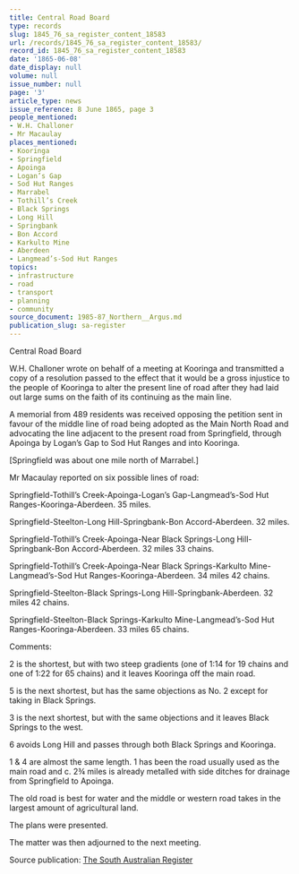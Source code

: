 ```yaml
---
title: Central Road Board
type: records
slug: 1845_76_sa_register_content_18583
url: /records/1845_76_sa_register_content_18583/
record_id: 1845_76_sa_register_content_18583
date: '1865-06-08'
date_display: null
volume: null
issue_number: null
page: '3'
article_type: news
issue_reference: 8 June 1865, page 3
people_mentioned:
- W.H. Challoner
- Mr Macaulay
places_mentioned:
- Kooringa
- Springfield
- Apoinga
- Logan’s Gap
- Sod Hut Ranges
- Marrabel
- Tothill’s Creek
- Black Springs
- Long Hill
- Springbank
- Bon Accord
- Karkulto Mine
- Aberdeen
- Langmead’s-Sod Hut Ranges
topics:
- infrastructure
- road
- transport
- planning
- community
source_document: 1985-87_Northern__Argus.md
publication_slug: sa-register
---
```


Central Road Board

W.H. Challoner wrote on behalf of a meeting at Kooringa and transmitted a copy of a resolution passed to the effect that it would be a gross injustice to the people of Kooringa to alter the present line of road after they had laid out large sums on the faith of its continuing as the main line.

A memorial from 489 residents was received opposing the petition sent in favour of the middle line of road being adopted as the Main North Road and advocating the line adjacent to the present road from Springfield, through Apoinga by Logan’s Gap to Sod Hut Ranges and into Kooringa.

[Springfield was about one mile north of Marrabel.]

Mr Macaulay reported on six possible lines of road:

Springfield-Tothill’s Creek-Apoinga-Logan’s Gap-Langmead’s-Sod Hut Ranges-Kooringa-Aberdeen.  35 miles.

Springfield-Steelton-Long Hill-Springbank-Bon Accord-Aberdeen.  32 miles.

Springfield-Tothill’s Creek-Apoinga-Near Black Springs-Long Hill-Springbank-Bon Accord-Aberdeen.  32 miles 33 chains.

Springfield-Tothill’s Creek-Apoinga-Near Black Springs-Karkulto Mine-Langmead’s-Sod Hut Ranges-Kooringa-Aberdeen.  34 miles 42 chains.

Springfield-Steelton-Black Springs-Long Hill-Springbank-Aberdeen.  32 miles 42 chains.

Springfield-Steelton-Black Springs-Karkulto Mine-Langmead’s-Sod Hut Ranges-Kooringa-Aberdeen.  33 miles 65 chains.

Comments:

2 is the shortest, but with two steep gradients (one of 1:14 for 19 chains and one of 1:22 for 65 chains) and it leaves Kooringa off the main road.

5 is the next shortest, but has the same objections as No. 2 except for taking in Black Springs.

3 is the next shortest, but with the same objections and it leaves Black Springs to the west.

6 avoids Long Hill and passes through both Black Springs and Kooringa.

1 & 4 are almost the same length.  1 has been the road usually used as the main road and c. 2¾ miles is already metalled with side ditches for drainage from Springfield to Apoinga.

The old road is best for water and the middle or western road takes in the largest amount of agricultural land.

The plans were presented.

The matter was then adjourned to the next meeting.

Source publication: [The South Australian Register](/publications/sa-register/)
